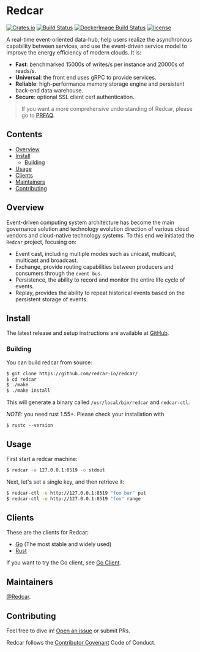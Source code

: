 # Redcar 

[![Crates.io][crates-badge]][crates-url]
[![Build Status][build-badge]][build-url]
[![DockerImage Build Status][docker-ci-badge]][docker-ci-url]
[![license][license-badge]][license-url]

[crates-badge]: https://img.shields.io/crates/v/redcar.svg
[crates-url]: https://crates.io/crates/redcar
[build-badge]: https://github.com/redcar-io/redcar/actions/workflows/redcar.yml/badge.svg
[build-url]: https://github.com/redcar-io/redcar/actions
[docker-ci-badge]: https://github.com/redcar-io/redcar/actions/workflows/docker-image.yml/badge.svg
[docker-ci-url]: https://github.com/redcar-io/redcar/actions
[license-badge]: https://img.shields.io/badge/license-Apache2-orange.svg?style=flat
[license-url]: https://github.com/redcar-io/redcar/main/LICENSE
[cloudevents_io]: https://cloudevents.io
[serverless_wg]: https://github.com/cncf/wg-serverless
[data-hub]: https://en.wikipedia.org/wiki/Data_hub
[pr-faq]: https://github.com/redcar-io/redcar/blob/master/doc/PRFAQ.md

A real-time event-oriented data-hub, help users realize the asynchronous capability between services, 
and use the event-driven service model to improve the energy efficiency of modern clouds. It is:

* **Fast**: benchmarked 15000s of writes/s per instance and 20000s of reads/s.
* **Universal**: the front end uses gRPC to provide services.
* **Reliable**: high-performance memory storage engine and persistent back-end data warehouse.
* **Secure**: optional SSL client cert authentication.

> If you want a more comprehensive understanding of Redcar, please go to [PRFAQ][pr-faq].

## Contents

- [Overview](#overview)
- [Install](#install)
  - [Building](#building)
- [Usage](#usage)
- [Clients](#clients)
- [Maintainers](#maintainers)
- [Contributing](#contributing)

## Overview

Event-driven computing system architecture has become the main governance solution and technology evolution 
direction of various cloud vendors and cloud-native technology systems. To this end we initiated the `Redcar`
project, focusing on:

* Event cast, including multiple modes such as unicast, multicast, multicast and broadcast.
* Exchange, provide routing capabilities between producers and consumers through the `event bus`.
* Persistence, the ability to record and monitor the entire life cycle of events.
* Replay, provides the ability to repeat historical events based on the persistent storage of events.


## Install
The latest release and setup instructions are available at [GitHub][github-release].

[github-release]: https://github.com/redcar-io/redcar/releases/

### Building

You can build redcar from source:

```sh
$ git clone https://github.com/redcar-io/redcar/
$ cd redcar
$ ./make
$ ./make install
```

This will generate a binary called `/usr/local/bin/redcar` and `redcar-ctl`.

_NOTE_: you need rust 1.55+. Please check your installation with

```
$ rustc --version
```

## Usage

First start a redcar machine:

```sh
$ redcar -a 127.0.0.1:8519 -o stdout
```

Next, let's set a single key, and then retrieve it:

```sh
$ redcar-ctl -e http://127.0.0.1:8519 "foo bar" put 
$ redcar-ctl -e http://127.0.0.1:8519 "foo" range
```

## Clients

These are the clients for Redcar:

- [Go](https://github.com/redcar-io/client-go) (The most stable and widely used)
- [Rust](https://github.com/redcar-io/redcar/tree/master/client)

If you want to try the Go client, see [Go Client](https://github.com/redcar-io/client-go/).

## Maintainers

[@Redcar](https://github.com/redcar-io).

## Contributing

Feel free to dive in! [Open an issue](https://github.com/redcar-io/redcar/issues/new) or submit PRs.

Redcar follows the [Contributor Covenant](http://contributor-covenant.org/version/1/3/0/) Code of Conduct.
